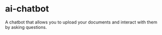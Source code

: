 # ai-chatbot
A chatbot that allows you to upload your documents and interact with them by asking questions.

